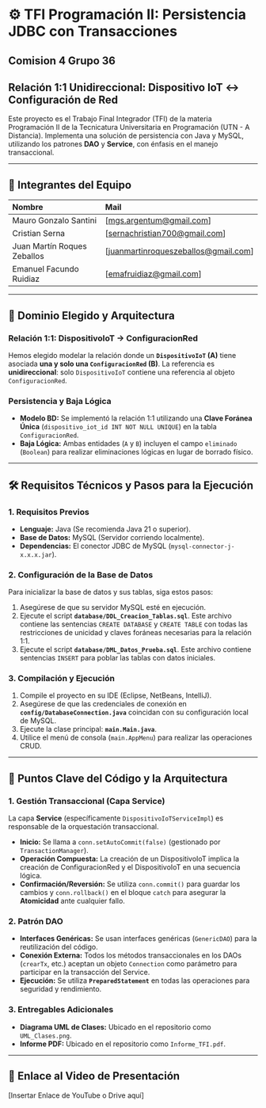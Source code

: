 # ⚙️ TFI Programación II: Persistencia JDBC con Transacciones
## Comision 4 Grupo 36
## Relación 1:1 Unidireccional: Dispositivo IoT ↔︎ Configuración de Red

Este proyecto es el Trabajo Final Integrador (TFI) de la materia Programación II de la Tecnicatura Universitaria en Programación (UTN - A Distancia). Implementa una solución de persistencia con Java y MySQL, utilizando los patrones **DAO** y **Service**, con énfasis en el manejo transaccional.

---

## 👥 Integrantes del Equipo

| Nombre | Mail |
| :--- | :--- |
| Mauro Gonzalo Santini | [mgs.argentum@gmail.com] |
| Cristian Serna | [sernachristian700@gmail.com] |
| Juan Martín Roques Zeballos | [juanmartinroqueszeballos@gmail.com] |
| Emanuel Facundo Ruidiaz | [emafruidiaz@gmail.com] |

---

## 🎯 Dominio Elegido y Arquitectura

### Relación 1:1: DispositivoIoT → ConfiguracionRed
Hemos elegido modelar la relación donde un **`DispositivoIoT` (A)** tiene asociada **una y solo una `ConfiguracionRed` (B)**. La referencia es **unidireccional**: solo `DispositivoIoT` contiene una referencia al objeto `ConfiguracionRed`.

### Persistencia y Baja Lógica
* **Modelo BD:** Se implementó la relación 1:1 utilizando una **Clave Foránea Única** (`dispositivo_iot_id INT NOT NULL UNIQUE`) en la tabla `ConfiguracionRed`.
* **Baja Lógica:** Ambas entidades (`A` y `B`) incluyen el campo `eliminado` (`Boolean`) para realizar eliminaciones lógicas en lugar de borrado físico.

---

## 🛠️ Requisitos Técnicos y Pasos para la Ejecución

### 1. Requisitos Previos 
* **Lenguaje:** Java (Se recomienda Java 21 o superior).
* **Base de Datos:** MySQL (Servidor corriendo localmente).
* **Dependencias:** El conector JDBC de MySQL (`mysql-connector-j-x.x.x.jar`).

### 2. Configuración de la Base de Datos

Para inicializar la base de datos y sus tablas, siga estos pasos:

1.  Asegúrese de que su servidor MySQL esté en ejecución.
2.  Ejecute el script **`database/DDL_Creacion_Tablas.sql`**. Este archivo contiene las sentencias `CREATE DATABASE` y `CREATE TABLE` con todas las restricciones de unicidad y claves foráneas necesarias para la relación 1:1.
3.  Ejecute el script **`database/DML_Datos_Prueba.sql`**. Este archivo contiene sentencias `INSERT` para poblar las tablas con datos iniciales.

### 3. Compilación y Ejecución

1.  Compile el proyecto en su IDE (Eclipse, NetBeans, IntelliJ).
2.  Asegúrese de que las credenciales de conexión en **`config/DatabaseConnection.java`** coincidan con su configuración local de MySQL.
3.  Ejecute la clase principal: **`main.Main.java`**.
4.  Utilice el menú de consola (`main.AppMenu`) para realizar las operaciones CRUD.

---

## 🚀 Puntos Clave del Código y la Arquitectura

### 1. Gestión Transaccional (Capa Service) 
La capa **Service** (específicamente `DispositivoIoTServiceImpl`) es responsable de la orquestación transaccional.

* **Inicio:** Se llama a `conn.setAutoCommit(false)` (gestionado por `TransactionManager`).
* **Operación Compuesta:** La creación de un DispositivoIoT implica la creación de ConfiguracionRed y el DispositivoIoT en una secuencia lógica.
* **Confirmación/Reversión:** Se utiliza `conn.commit()` para guardar los cambios y `conn.rollback()` en el bloque `catch` para asegurar la **Atomicidad** ante cualquier fallo.

### 2. Patrón DAO 
* **Interfaces Genéricas:** Se usan interfaces genéricas (`GenericDAO`) para la reutilización del código.
* **Conexión Externa:** Todos los métodos transaccionales en los DAOs (`crearTx`, etc.) aceptan un objeto `Connection` como parámetro para participar en la transacción del Service.
* **Ejecución:** Se utiliza **`PreparedStatement`** en todas las operaciones para seguridad y rendimiento.

### 3. Entregables Adicionales

* **Diagrama UML de Clases:** Ubicado en el repositorio como `UML_Clases.png`.
* **Informe PDF:** Ubicado en el repositorio como `Informe_TFI.pdf`.

---

## 🎥 Enlace al Video de Presentación

[Insertar Enlace de YouTube o Drive aquí] 